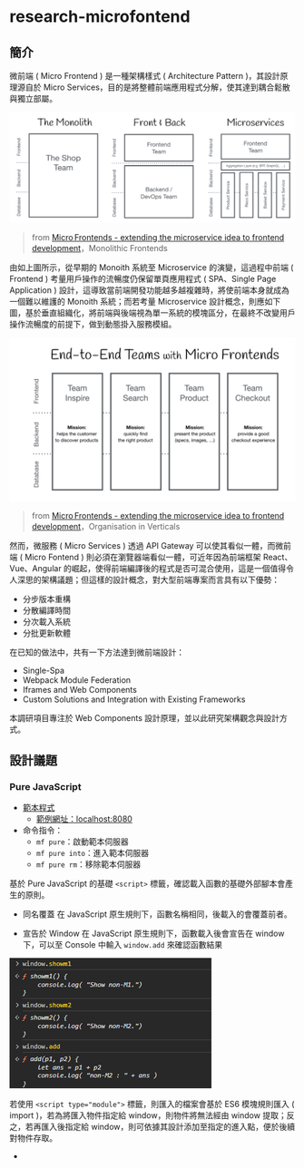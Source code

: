 # research-microfontend

## 簡介

微前端 ( Micro Frontend ) 是一種架構樣式 ( Architecture Pattern )，其設計原理源自於 Micro Services，目的是將整體前端應用程式分解，使其達到耦合鬆散與獨立部屬。

![](./doc/img/monolith-frontback-microservices.png)
> from [Micro Frontends - extending the microservice idea to frontend development](https://micro-frontends.org/)，Monolithic Frontends

由如上圖所示，從早期的 Monoith 系統至 Microservice 的演變，這過程中前端 ( Frontend ) 考量用戶操作的流暢度仍保留單頁應用程式 ( SPA、Single Page Application ) 設計，這導致當前端開發功能越多越複雜時，將使前端本身就成為一個難以維護的 Monoith 系統；而若考量 Microservice 設計概念，則應如下圖，基於垂直組織化，將前端與後端視為單一系統的模塊區分，在最終不改變用戶操作流暢度的前提下，做到動態掛入服務模組。

![](./doc/img/verticals-headline.png)
> from [Micro Frontends - extending the microservice idea to frontend development](https://micro-frontends.org/)，Organisation in Verticals

然而，微服務 ( Micro Services ) 透過 API Gateway 可以使其看似一體，而微前端 ( Micro Fontend ) 則必須在瀏覽器端看似一體，可近年因為前端框架 React、Vue、Angular 的崛起，使得前端編譯後的程式是否可混合使用，這是一個值得令人深思的架構議題；但這樣的設計概念，對大型前端專案而言具有以下優勢：

+ 分步版本重構
+ 分散編譯時間
+ 分次載入系統
+ 分批更新軟體

在已知的做法中，共有一下方法達到微前端設計：

+ Single-Spa
+ Webpack Module Federation
+ Iframes and Web Components
+ Custom Solutions and Integration with Existing Frameworks

本調研項目專注於 Web Components 設計原理，並以此研究架構觀念與設計方式。

## 設計議題

### Pure JavaScript

+ [範本程式](./app/pure)
    - [範例網址：localhost:8080](http://localhost:8080/)
+ 命令指令：
    - ```mf pure```：啟動範本伺服器
    - ```mf pure into```：進入範本伺服器
    - ```mf pure rm```：移除範本伺服器

基於 Pure JavaScript 的基礎 ```<script>``` 標籤，確認載入函數的基礎外部腳本會產生的原則。

+ 同名覆蓋
在 JavaScript 原生規則下，函數名稱相同，後載入的會覆蓋前者。

+ 宣告於 Window
在 JavaScript 原生規則下，函數載入後會宣告在 window 下，可以至 Console 中輸入 ```window.add``` 來確認函數結果

![](./doc/img/pure-demo-001.png)

若使用 ```<script type="module">``` 標籤，則匯入的檔案會基於 ES6 模塊規則匯入 ( import )，若為將匯入物件指定給 window，則物件將無法經由 window 提取；反之，若再匯入後指定給 window，則可依據其設計添加至指定的進入點，便於後續對物件存取。

+ [<script>: type attribute](https://developer.mozilla.org/en-US/docs/Web/HTML/Element/script/type)
    - [JavaScript modules - MDN](https://developer.mozilla.org/en-US/docs/Web/JavaScript/Guide/Modules)
    - [SCRIPT 標籤與模組](https://openhome.cc/zh-tw/javascript/script/module/)

![](./doc/img/pure-demo-002.png)

此外，由於匯入並指定給 Window 的方式有所差別，可以看到指定後的物件結構並不相同。

+ ```window.m1``` 是在模組檔案最尾端添加，這樣使用模組在 window 的名稱為固定
+ ```window.m2``` 是在模組匯入後由 index.html 內添加進 window，這樣使用模組在 window 的名稱可於載入後再決定

### Web component

+ [範本程式](./app/webcom)
    - [範例網址：localhost:8081](http://localhost:8081/)
+ 命令指令：
    - ```mf webcom```：啟動範本伺服器
    - ```mf webcom into```：進入範本伺服器
    - ```mf webcom rm```：移除範本伺服器

![](./doc/img/webcom-shadow-dom.png)
> from [Web Components and Types it’s Includes in LWC](https://jayakrishnasfdc.wordpress.com/2020/11/29/web-components-and-types-its-includes-in-lwc/)

Web Component 是基於 [HTMLElement](https://developer.mozilla.org/en-US/docs/Web/API/HTMLElement) 的 DOM API，以此封裝 HTML、CSS、JS 設定與行為，從而完成具有獨立可重複利用的元件；而構成其封裝，主要有三個功能：

+ Custom Elements：用於宣告繼承 HTMLElement 的類別，實際在 DOM 中的標籤名稱
+ Shadow DOM：另 HTMLElement 具有自己的 DOM Tree，並確 HTMLElement 中的 HTML、CSS、JS 僅影響自身的 DOM
+ HTML Templates：透過載入額外宣告的 HTML 樣板，替代 HTMLElement 內經由 DOM API 逐個建立的 DOM 內容

對於 Web Component 其他的功能與運用可以參考 MDN 在 [web-components-examples](https://github.com/mdn/web-components-examples/) 中的範例，而其中最主要的設計是 Shadow DOM，基於以下特性，可令其成為 [iframe](https://developer.mozilla.org/en-US/docs/Web/HTML/Element/iframe) 替代解決方案：

+ Isolated DOM：隔絕性，Shadow DOM 可視為 DOM 中的 DOM，因保有自身的 DOM Tree，使其下的 HTML、CSS、JS 可與上層的 DOM 隔離。
+ Scoped CSS：因隔絕性，Shadow DOM 中定義的 CSS 作用範圍僅限 Shadow DOM。
+ Composition：因隔絕性，Shadow DOM 內的 DOM Tree 獨立於外，因此，可基於 ```<select>```、```<form>``` 等元素構成期望的互動行為。

嚴格來說，Web Component 是 ```<script type="module">``` 的一種延伸運用，先透過 es6 模組的獨立性載入程式，在程式載入完畢後宣告自身類別對應的元素名稱，並基於其自身 Shadwo DOM 特性，做到內部獨立的特性，從而讓整個 HTML 主頁能反覆利用該元素。

而範本程式主要基於前述三功能設計：

+ ```com-1```，基於 HTMLElement 宣告類別，並新增元素至畫面
    - 本範例內宣告 ```<style>``` 於此，可以發現此處宣告的樣式影響了整體的 ```div``` 文字顏色
+ ```com-2```，基於 HTMLElement 宣告類別，並新增元素至自身的 Shadwo DOM 中
    - 本範例內宣告 ```<style>``` 於此，可以可以發現此處宣告的樣式僅影響了 Shadow DOM 中的 ```div``` 文字顏色
+ ```com-3```，基於 HTMLElement 宣告類別，並將外部的 HTML 樣式添加自 Shadwo DOM 中

### Webpack

#### Base

+ [範本程式](./app/webpack)
    - [範例網址：localhost:8082](http://localhost:8082/)
+ 命令指令：
    - ```mf webpack base```：啟動範本伺服器，伺服器內容來源於編譯 Webpack 專案
    - ```mf webpack base rm```：移除範本伺服器
    - ```mf webpack base dev```：啟動開發環境容器，並以 bash 進入容器內
    - ```mf webpack base serve```：啟動 Webpack 開發伺服器
    - ```mf webpack base build```：編譯 Webpack 專案

基於 Webpack 進行 JavaScript 封裝，本質上，藉由 Webpack 的封裝並未於直接撰寫有何差別，只是 Webpack 可提供諸如開發伺服器、JS 與 CSS 整合與壓縮，這些常用的開發工具與產品化處理流程；若配合 Webpack 的 [Multiple Entry Points](https://webpack.js.org/concepts/output/#multiple-entry-points)，可針對各個 Web Component 進行編譯與獨立輸出，並自動合併至 HTML 主頁中。

#### Multiple project

+ [範本程式](./app/webpack-multi)
    - [範例網址：localhost:8083](http://localhost:8083/)
+ 命令指令：
    - ```mf webpack multi```：啟動範本伺服器，伺服器內容來源於編譯 Webpack 專案
    - ```mf webpack multi rm```：移除範本伺服器
    - ```mf webpack multi dev```：啟動開發環境容器，並以 bash 進入容器內
    - ```mf webpack multi build [--hoem|--com1|--com2]```：編譯 Webpack 專案

基於 Webpack 的 Base 設計延伸，將專案中的 com-1、com-2 兩個 Web Component 獨立成 Webpack 專案，並修改 home 中的 index.html 來設定載入元件，並呈現內容。

就結構來說，這樣的設計符合對微前端的專案分離，並獨力編譯的結構，但對於動態掛載或知悉應掛載內容部分仍需額外調整以簡化對 home 的手動修改。

### Multiple Frontend Framework

建立不同前端框架的範本

+ [範本程式](./app/mff)
    - [範例網址：localhost:8084](http://localhost:8084/)
+ 命令指令：
    - ```mf mff```：啟動範本伺服器，伺服器內容來源於編譯 Webpack 專案
    - ```mf mff rm```：移除範本伺服器
    - ```mf mff dev```：進入專案建置容器
        + ```mf mff dev [home|react|vue|angular]``` 進入指定前端框架對應的建置容器
    - ```mf mff build [home|react|vue|angular]```：編譯指定前端框架專案，並輸出到 cache/mff 目錄下
    - ```mf mff serve [react|vue|angular]```：啟動指定前端框架專案開發伺服器

主流前端框架 React、Angular、Vue 都是用戶端繪製 ( CSR、Clinet-Side Rendering ) 技術，原理上各前端框架的編譯內容會包括其框架程式與開發程式，並基於開發者指定繪製內容於特定目標元素之下；以下述 React 範本為例，其框架預設指定搜尋編號為 root 的元素，並在其下繪製內容。

```
<noscript>You need to enable JavaScript to run this app.</noscript>
<div id="root"></div>
```

標榜單頁應用程式 ( SPA、Single Page Application ) 的前端架構，可以理解在載入主程式腳本後，會依據程式規範在 DOM 中找尋目標元素，並以滿版形式占據整個頁面，倘若要替換內容，則應該採用動態載入方式，逐步載入內容；這架構在小型專案上並無問題，但專案規模與團隊持續擴大後，前述微前端所針對的技術問題就會從中繁生，而此時就會對前端框架的架構設計產生以下疑惑：

+ 同時載入框架是否會導致程式衝突
+ 同時載入是否會有樣式衝突
+ 同時載入要如何管理元素繪製
+ 要如何載入前端框架編譯的動態檔名

基於上述困惑，在考量前端框架混用時會對要如何避免上述問題或更多衝突問題而感到困惑而難以著手，然而，對於原生能做但框架卻會衝突也不免讓人為難；而 [micro-frontends.org](https://micro-frontends.org/) 提倡使用 Web Component，便基於這概念調查主要框架調查 Web Component 方式，相關研究成果可參考[範本程式](./app/mff)的說明。

就結論來說，僅是改變各框架的進入點程式，將原本指定繪製到目標的動作修改並封裝在 HTMLElement 內，再由 customElements 註冊；不過，實務上仍有諸多設計規範要注意：

+ 避免 JS、CSS 分離檔案，並非所有框架設計都能將樣式封入 HTMLElement，這會導致樣式渲染到外層
+ 避免使用絕對位置的圖像素材，或圖像素材應利用參數替換，主要是考量 Web Component 部屬時的位置浮動，若無法替換相對路徑則圖像素材必然會與外部資源一同存放
+ 依據框架不同需產生 ```asset-manifest.json``` 以供導入方檢查並增加對應的 ```script``` 與 ```link``` 標籤
+ 原則上 Web Componet 是獨立行為，若無額外撰寫事件或其他通訊方式，是無法提供外部知悉內部狀態

### Webpack Module Federation

基於 Webpack Module Federation 設計原理，應用於動態取回外部資源。

+ [Module Federation - Webpack](https://webpack.js.org/concepts/module-federation/)
    - [微服務很夯，那你有聽過微前端嗎？初探 Micro Frontends 程式架構](https://medium.com/starbugs/e0a8469be601)
    - [[architecture] Micro-Frontends](https://pjchender.dev/system-design-and-architecture/architecture-udemy-microfrontend/)

### Single-Spa

基於前述範本，使用 Single-Spa 框架。

+ [single-spa](https://single-spa.js.org/)
    - [Concept: Microfrontends](https://single-spa.js.org/docs/microfrontends-concept/)

## 文獻

+ [A Comprehensive Guide to Micro Frontend Architecture](https://medium.com/appfoster/a-comprehensive-guide-to-micro-frontend-architecture-cc0e31e0c053)
    - [Web Components - MDN ](https://developer.mozilla.org/en-US/docs/Web/API/Web_components)
        + [Micro Frontends - extending the microservice idea to frontend development](https://micro-frontends.org/)
        + [web-components-examples - MDN Github](https://github.com/mdn/web-components-examples/)
        + [Styling a Web Component](https://css-tricks.com/styling-a-web-component/)
        + [Web Component 學習筆記](https://johnnywang1994.github.io/book/articles/js/web-component.html)
        + [Shadow DOM ：獨立的Web組件](https://www.gss.com.tw/blog/shadow-dom-%EF%BC%9A%E7%8D%A8%E7%AB%8B%E7%9A%84web%E7%B5%84%E4%BB%B6)
        + iframe vs web component
            - [iFrames and Web Components | Thoughtful technologies](https://www.factorial.io/en/blog/building-towards-reusable-modular-web-iframes-and-web-components)
            - [Removing iframe and Switching to Web Component for the Most Popular PDF Viewer](https://apryse.com/blog/replacing-iframe-to-web-component)
    - [HTML <iframe> Tag - w3schools](https://www.w3schools.com/tags/tag_iframe.ASP)
        + [The Strengths and Benefits of Micro Frontends](https://www.toptal.com/front-end/micro-frontends-strengths-benefits)
